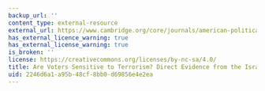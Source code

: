 ```yaml
---
backup_url: ''
content_type: external-resource
external_url: https://www.cambridge.org/core/journals/american-political-science-review/article/are-voters-sensitive-to-terrorism-direct-evidence-from-the-israeli-electorate/B1FE65A2EA22B126F63B48E25DBB09D2
has_external_licence_warning: true
has_external_license_warning: true
is_broken: ''
license: https://creativecommons.org/licenses/by-nc-sa/4.0/
title: Are Voters Sensitive to Terrorism? Direct Evidence from the Israeli Electorate
uid: 2246d6a1-a95b-48cf-8bb0-d69856e4e2ea
---
```

